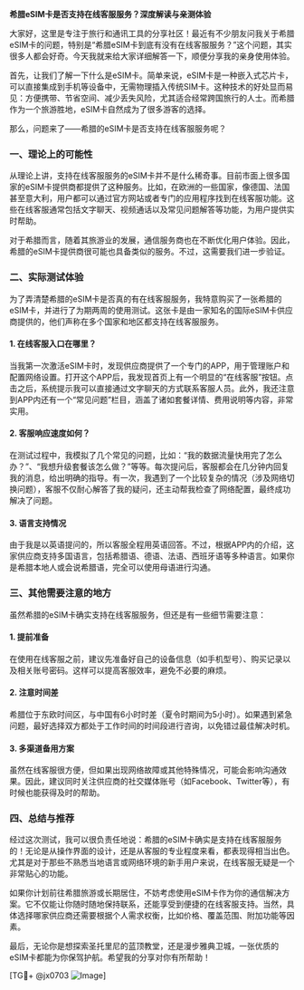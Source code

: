 **希腊eSIM卡是否支持在线客服服务？深度解读与亲测体验**

大家好，这里是专注于旅行和通讯工具的分享社区！最近有不少朋友问我关于希腊eSIM卡的问题，特别是“希腊eSIM卡到底有没有在线客服服务？”这个问题，其实很多人都会好奇。今天我就来给大家详细解答一下，顺便分享我的亲身使用体验。

首先，让我们了解一下什么是eSIM卡。简单来说，eSIM卡是一种嵌入式芯片卡，可以直接集成到手机等设备中，无需物理插入传统SIM卡。这种技术的好处显而易见：方便携带、节省空间、减少丢失风险，尤其适合经常跨国旅行的人士。而希腊作为一个旅游胜地，eSIM卡自然成为了很多游客的选择。

那么，问题来了——希腊的eSIM卡是否支持在线客服服务呢？

### **一、理论上的可能性**
从理论上讲，支持在线客服服务的eSIM卡并不是什么稀奇事。目前市面上很多国家的eSIM卡提供商都提供了这种服务。比如，在欧洲的一些国家，像德国、法国甚至意大利，用户都可以通过官方网站或者专门的应用程序找到在线客服功能。这些在线客服通常包括文字聊天、视频通话以及常见问题解答等功能，为用户提供实时帮助。

对于希腊而言，随着其旅游业的发展，通信服务商也在不断优化用户体验。因此，希腊的eSIM卡提供商很可能也具备类似的服务。不过，这需要我们进一步验证。

### **二、实际测试体验**
为了弄清楚希腊的eSIM卡是否真的有在线客服服务，我特意购买了一张希腊的eSIM卡，并进行了为期两周的使用测试。这张卡是由一家知名的国际eSIM卡供应商提供的，他们声称在多个国家和地区都支持在线客服服务。

#### **1. 在线客服入口在哪里？**
当我第一次激活eSIM卡时，发现供应商提供了一个专门的APP，用于管理账户和配置网络设置。打开这个APP后，我发现首页上有一个明显的“在线客服”按钮。点击之后，系统提示我可以直接通过文字聊天的方式联系客服人员。此外，我还注意到APP内还有一个“常见问题”栏目，涵盖了诸如套餐详情、费用说明等内容，非常实用。

#### **2. 客服响应速度如何？**
在测试过程中，我模拟了几个常见的问题，比如：“我的数据流量快用完了怎么办？”、“我想升级套餐该怎么做？”等等。每次提问后，客服都会在几分钟内回复我的消息，给出明确的指导。有一次，我遇到了一个比较复杂的情况（涉及网络切换问题），客服不仅耐心解答了我的疑问，还主动帮我检查了网络配置，最终成功解决了问题。

#### **3. 语言支持情况**
由于我是以英语提问的，所以客服全程用英语回答。不过，根据APP内的介绍，这家供应商支持多国语言，包括希腊语、德语、法语、西班牙语等多种语言。如果你是希腊本地人或会说希腊语，完全可以使用母语进行沟通。

### **三、其他需要注意的地方**
虽然希腊的eSIM卡确实支持在线客服服务，但还是有一些细节需要注意：

#### **1. 提前准备**
在使用在线客服之前，建议先准备好自己的设备信息（如手机型号）、购买记录以及相关账号密码。这样可以提高客服效率，避免不必要的麻烦。

#### **2. 注意时间差**
希腊位于东欧时间区，与中国有6小时时差（夏令时期间为5小时）。如果遇到紧急问题，最好选择双方都处于工作时间的时间段进行咨询，以免错过最佳解决时机。

#### **3. 多渠道备用方案**
虽然在线客服很方便，但如果出现网络故障或其他特殊情况，可能会影响沟通效果。因此，建议同时关注供应商的社交媒体账号（如Facebook、Twitter等），有时候也能获得及时的帮助。

### **四、总结与推荐**
经过这次测试，我可以很负责任地说：希腊的eSIM卡确实是支持在线客服服务的！无论是从操作界面的设计，还是从客服的专业程度来看，都表现得相当出色。尤其是对于那些不熟悉当地语言或网络环境的新手用户来说，在线客服无疑是一个非常贴心的功能。

如果你计划前往希腊旅游或长期居住，不妨考虑使用eSIM卡作为你的通信解决方案。它不仅能让你随时随地保持联系，还能享受到便捷的在线客服支持。当然，具体选择哪家供应商还需要根据个人需求权衡，比如价格、覆盖范围、附加功能等因素。

最后，无论你是想探索圣托里尼的蓝顶教堂，还是漫步雅典卫城，一张优质的eSIM卡都能为你保驾护航。希望我的分享对你有所帮助！

[TG💪+ @jx0703 ![Image](https://github.com/user-attachments/assets/dbca1d08-cadb-493c-b0ec-ad6f7a83f270)]
